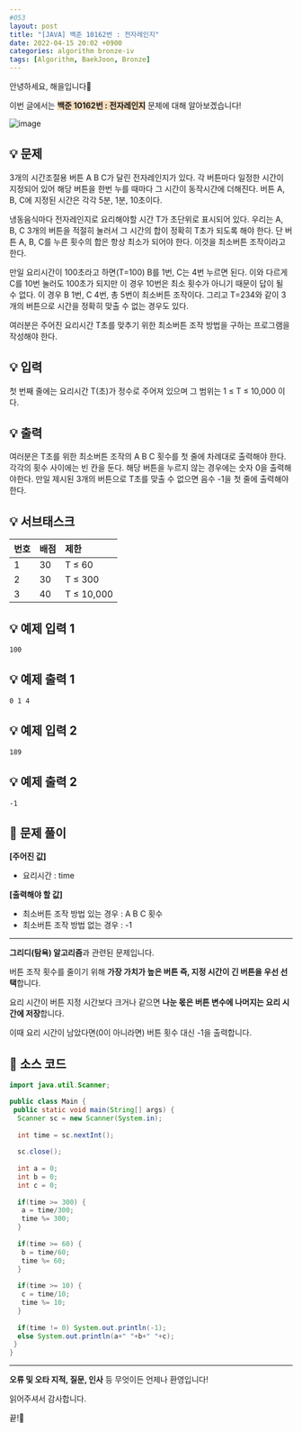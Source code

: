```yaml
---
#053
layout: post
title: "[JAVA] 백준 10162번 : 전자레인지"
date: 2022-04-15 20:02 +0900
categories: algorithm bronze-iv
tags: [Algorithm, BaekJoon, Bronze]
---
```


안녕하세요, 해을입니다🦖

이번 글에서는 <span style="background-color:#f7ddbe">**백준 10162번 : 전자레인지**</span> 문제에 대해 알아보겠습니다!

![image](https://user-images.githubusercontent.com/39720852/165770527-dc3004de-b756-45c9-9f17-4f957c32931b.png)

## 💡 문제

3개의 시간조절용 버튼 A B C가 달린 전자레인지가 있다. 각 버튼마다 일정한 시간이 지정되어 있어 해당 버튼을 한번 누를 때마다 그 시간이 동작시간에 더해진다. 버튼 A, B, C에 지정된 시간은 각각 5분, 1분, 10초이다.

냉동음식마다 전자레인지로 요리해야할 시간 T가 초단위로 표시되어 있다. 우리는 A, B, C 3개의 버튼을 적절히 눌러서 그 시간의 합이 정확히 T초가 되도록 해야 한다. 단 버튼 A, B, C를 누른 횟수의 합은 항상 최소가 되어야 한다. 이것을 최소버튼 조작이라고 한다.

만일 요리시간이 100초라고 하면(T=100) B를 1번, C는 4번 누르면 된다. 이와 다르게 C를 10번 눌러도 100초가 되지만 이 경우 10번은 최소 횟수가 아니기 때문이 답이 될 수 없다. 이 경우 B 1번, C 4번, 총 5번이 최소버튼 조작이다. 그리고 T=234와 같이 3개의 버튼으로 시간을 정확히 맞출 수 없는 경우도 있다.

여러분은 주어진 요리시간 T초를 맞추기 위한 최소버튼 조작 방법을 구하는 프로그램을 작성해야 한다.

## 💡 입력

첫 번째 줄에는 요리시간 T(초)가 정수로 주어져 있으며 그 범위는 1 ≤ T ≤ 10,000 이다.

## 💡 출력

여러분은 T초를 위한 최소버튼 조작의 A B C 횟수를 첫 줄에 차례대로 출력해야 한다. 각각의 횟수 사이에는 빈 칸을 둔다. 해당 버튼을 누르지 않는 경우에는 숫자 0을 출력해야한다. 만일 제시된 3개의 버튼으로 T초를 맞출 수 없으면 음수 -1을 첫 줄에 출력해야 한다.

## 💡 서브태스크

| 번호 | 배점 | 제한       |
| :--- | :--- | :--------- |
| 1    | 30   | T ≤ 60     |
| 2    | 30   | T ≤ 300    |
| 3    | 40   | T ≤ 10,000 |

## 💡 예제 입력 1

```
100
```

## 💡 예제 출력 1

```
0 1 4
```

## 💡 예제 입력 2

```
189
```

## 💡 예제 출력 2

```
-1
```

## 🚩 문제 풀이

**[주어진 값]**

* 요리시간 : time

**[출력해야 할 값]**

* 최소버튼 조작 방법 있는 경우 : A B C 횟수
* 최소버튼 조작 방법 없는 경우 : -1

---

**그리디(탐욕) 알고리즘**과 관련된 문제입니다.

버튼 조작 횟수를 줄이기 위해 **가장 가치가 높은 버튼 즉, 지정 시간이 긴 버튼을 우선 선택**합니다.

요리 시간이 버튼 지정 시간보다 크거나 같으면 **나눈 몫은 버튼 변수에 나머지는 요리 시간에 저장**합니다.

이때 요리 시간이 남았다면(0이 아니라면) 버튼 횟수 대신 -1을 출력합니다.

## 🚩 소스 코드

``` java
import java.util.Scanner;

public class Main {
 public static void main(String[] args) {  
  Scanner sc = new Scanner(System.in);
  
  int time = sc.nextInt();
  
  sc.close();
  
  int a = 0;
  int b = 0;
  int c = 0;
  
  if(time >= 300) {
   a = time/300;
   time %= 300;
  }
  
  if(time >= 60) {
   b = time/60;
   time %= 60;
  }
  
  if(time >= 10) {
   c = time/10;
   time %= 10;
  }  
  
  if(time != 0) System.out.println(-1);
  else System.out.println(a+" "+b+" "+c);  
 }
}
```

---

**오류 및 오타 지적, 질문, 인사** 등 무엇이든 언제나 환영입니다!

읽어주셔서 감사합니다.

끝!🦕
